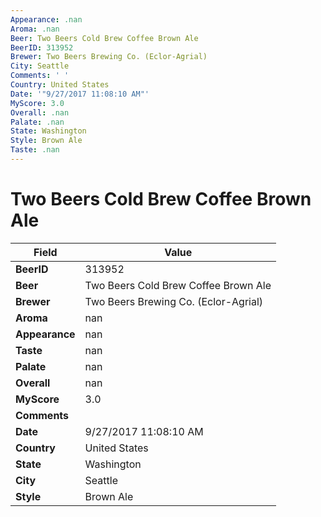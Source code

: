 ```yaml
---
Appearance: .nan
Aroma: .nan
Beer: Two Beers Cold Brew Coffee Brown Ale
BeerID: 313952
Brewer: Two Beers Brewing Co. (Eclor-Agrial)
City: Seattle
Comments: ' '
Country: United States
Date: '"9/27/2017 11:08:10 AM"'
MyScore: 3.0
Overall: .nan
Palate: .nan
State: Washington
Style: Brown Ale
Taste: .nan
---
```


# Two Beers Cold Brew Coffee Brown Ale

| Field         | Value |
|---------------|-------|
| **BeerID** | 313952 |
| **Beer** | Two Beers Cold Brew Coffee Brown Ale |
| **Brewer** | Two Beers Brewing Co. (Eclor-Agrial) |
| **Aroma** | nan |
| **Appearance** | nan |
| **Taste** | nan |
| **Palate** | nan |
| **Overall** | nan |
| **MyScore** | 3.0 |
| **Comments** |   |
| **Date** | 9/27/2017 11:08:10 AM |
| **Country** | United States |
| **State** | Washington |
| **City** | Seattle |
| **Style** | Brown Ale |
